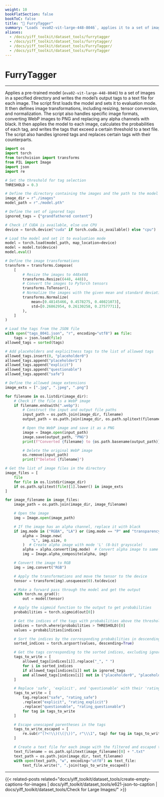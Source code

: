 ```yaml
---
weight: 10
bookFlatSection: false
bookToC: false
title: "🐍 FurryTagger"
summary: "Loads `eva02-vit-large-448-8046`, applies it to a set of images in a specified directory, and write the model’s output tags to a text file for each image."
aliases:
  - /docs/yiff_toolkit/dataset_tools/furrytagger
  - /docs/yiff_toolkit/dataset_tools/furrytagger/
  - /docs/yiff_toolkit/dataset_tools/FurryTagger/
  - /docs/yiff_toolkit/dataset_tools/FurryTagger
---
```


<!--markdownlint-disable MD025 -->

# FurryTagger

---

Applies a pre-trained model (`eva02-vit-large-448-8046`) to a set of images in a specified directory and writes the model’s output tags to a text file for each image. The script first loads the model and sets it to evaluation mode. It then defines image transformations, including resizing, tensor conversion, and normalization. The script also handles specific image formats, converting WebP images to PNG and replacing any alpha channels with black. It then applies the model to each image, calculates the probabilities of each tag, and writes the tags that exceed a certain threshold to a text file. The script also handles ignored tags and replaces certain tags with their counterparts.

```python
import os
import torch
from torchvision import transforms
from PIL import Image
import json
import re

# Set the threshold for tag selection
THRESHOLD = 0.3

# Define the directory containing the images and the path to the model
image_dir = r"./images"
model_path = r"./model.pth"

# Define the set of ignored tags
ignored_tags = {"grandfathered content"}

# Check if CUDA is available, else use CPU
device = torch.device("cuda" if torch.cuda.is_available() else "cpu")

# Load the model and set it to evaluation mode
model = torch.load(model_path, map_location=device)
model = model.to(device)
model.eval()

# Define the image transformations
transform = transforms.Compose(
    [
        # Resize the images to 448x448
        transforms.Resize((448, 448)),
        # Convert the images to PyTorch tensors
        transforms.ToTensor(),
        # Normalize the images with the given mean and standard deviation
        transforms.Normalize(
            mean=[0.48145466, 0.4578275, 0.40821073],
            std=[0.26862954, 0.26130258, 0.27577711],
        ),
    ]
)

# Load the tags from the JSON file
with open("tags_8041.json", "r", encoding="utf8") as file:
    tags = json.load(file)
allowed_tags = sorted(tags)

# Add placeholders and explicitness tags to the list of allowed tags
allowed_tags.insert(0, "placeholder0")
allowed_tags.append("placeholder1")
allowed_tags.append("explicit")
allowed_tags.append("questionable")
allowed_tags.append("safe")

# Define the allowed image extensions
image_exts = [".jpg", ".jpeg", ".png"]

for filename in os.listdir(image_dir):
    # Check if the file is a WebP image
    if filename.endswith(".webp"):
        # Construct the input and output file paths
        input_path = os.path.join(image_dir, filename)
        output_path = os.path.join(image_dir, os.path.splitext(filename)[0] + ".png")

        # Open the WebP image and save it as a PNG
        image = Image.open(input_path)
        image.save(output_path, "PNG")
        print(f"Converted {filename} to {os.path.basename(output_path)}")

        # Delete the original WebP image
        os.remove(input_path)
        print(f"Deleted {filename}")

# Get the list of image files in the directory
image_files = [
    file
    for file in os.listdir(image_dir)
    if os.path.splitext(file)[1].lower() in image_exts
]

for image_filename in image_files:
    image_path = os.path.join(image_dir, image_filename)

    # Open the image
    img = Image.open(image_path)

    # If the image has an alpha channel, replace it with black
    if img.mode in ("RGBA", "LA") or (img.mode == "P" and "transparency" in img.info):
        alpha = Image.new(
            "L", img.size, 0
        )  # Create alpha image with mode 'L' (8-bit grayscale)
        alpha = alpha.convert(img.mode)  # Convert alpha image to same mode as img
        img = Image.alpha_composite(alpha, img)

    # Convert the image to RGB
    img = img.convert("RGB")

    # Apply the transformations and move the tensor to the device
    tensor = transform(img).unsqueeze(0).to(device)

    # Make a forward pass through the model and get the output
    with torch.no_grad():
        out = model(tensor)

    # Apply the sigmoid function to the output to get probabilities
    probabilities = torch.sigmoid(out[0])

    # Get the indices of the tags with probabilities above the threshold
    indices = torch.where(probabilities > THRESHOLD)[0]
    values = probabilities[indices]

    # Sort the indices by the corresponding probabilities in descending order
    sorted_indices = torch.argsort(values, descending=True)

    # Get the tags corresponding to the sorted indices, excluding ignored tags and replacing underscores with spaces
    tags_to_write = [
        allowed_tags[indices[i]].replace("_", " ")
        for i in sorted_indices
        if allowed_tags[indices[i]] not in ignored_tags
        and allowed_tags[indices[i]] not in ("placeholder0", "placeholder1")
    ]

    # Replace 'safe', 'explicit', and 'questionable' with their 'rating_' counterparts
    tags_to_write = [
        tag.replace("safe", "rating_safe")
        .replace("explicit", "rating_explicit")
        .replace("questionable", "rating_questionable")
        for tag in tags_to_write
    ]

    # Escape unescaped parentheses in the tags
    tags_to_write_escaped = [
        re.sub(r"(?<!\\)(\(|\))", r"\\\1", tag) for tag in tags_to_write
    ]

    # Create a text file for each image with the filtered and escaped tags
    text_filename = os.path.splitext(image_filename)[0] + ".txt"
    text_path = os.path.join(image_dir, text_filename)
    with open(text_path, "w", encoding="utf8") as text_file:
        text_file.write(", ".join(tags_to_write_escaped))
```

---

{{< related-posts related="docs/yiff_toolkit/dataset_tools/create-empty-captions-for-images | docs/yiff_toolkit/dataset_tools/e621-json-to-caption | docs/yiff_toolkit/dataset_tools/Check for Large Images/" >}}
